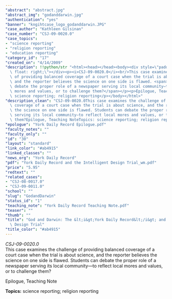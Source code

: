```yaml
---
"abstract": "abstract.jpg"
"abstract_img": "godanddarwin.jpg"
"authentication": "yes"
"banner": "kngihtcase_logo_godanddarwin.JPG"
"case_author": "Kathleen Gilsinan"
"case_number": "CSJ-09-0020.0"
"case_topics":
- "science reporting"
- "religion reporting"
- "education reporting"
"category_id": "17"
"created_on": "4/14/2009"
"description": !!python/str "<html><head></head><body><div style=\"padding: 10px;\
  \ float: right;\"></div><p><i>CSJ-09-0020.0</i><br/>This case examines the challenge\
  \ of providing balanced coverage of a court case when the trial is about science,\
  \ and the reporter believes the science on one side is flawed. <span>Students can\
  \ debate the proper role of a newspaper serving its local community—to reflect local\
  \ mores and values, or to challenge them?</span></p><p>Epilogue, Teaching Note</p><p><b>Topics:</b>\
  \ science reporting; religion reporting</p></body></html>"
"description_clean": "CSJ-09-0020.0This case examines the challenge of providing balanced\
  \ coverage of a court case when the trial is about science, and the reporter believes\
  \ the science on one side is flawed. Students can debate the proper role of a newspaper\
  \ serving its local community—to reflect local mores and values, or to challenge\
  \ them?Epilogue, Teaching NoteTopics: science reporting; religion reporting"
"epologue": "York Daily Record Epilogue.pdf"
"faculty_notes": ""
"faculty_only": ""
"id": "30"
"layout": "standard"
"link_color": "#ab4915"
"linked_classes": ""
"news_org": "York Daily Record"
"pdf": "York Daily Record and the Intelligent Design Trial_wm.pdf"
"price": "5.95"
"redtext": ""
"related_cases":
- "CSJ-08-0017.0"
- "CSJ-09-0011.0"
"school": ""
"slug": "GodandDarwin"
"status_id": "1"
"teaching_note": "York Daily Record Teaching Note.pdf"
"teaser": ""
"thumb": ""
"title": "God and Darwin: The &lt;i&gt;York Daily Record&lt;/i&gt; and the Intelligent\
  \ Design Trial"
"title_color": "#ab4915"
---
```

<html><head></head><body><div style="padding: 10px; float: right;"></div><p><i>CSJ-09-0020.0</i><br/>This case examines the challenge of providing balanced coverage of a court case when the trial is about science, and the reporter believes the science on one side is flawed. <span>Students can debate the proper role of a newspaper serving its local community—to reflect local mores and values, or to challenge them?</span></p><p>Epilogue, Teaching Note</p><p><b>Topics:</b> science reporting; religion reporting</p></body></html>

